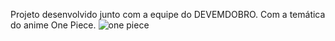 Projeto desenvolvido junto com a equipe do DEVEMDOBRO. Com a temática do anime One Piece.
![one piece](https://github.com/user-attachments/assets/71177b1d-b16f-4470-aff3-51ca5a8343fd)
